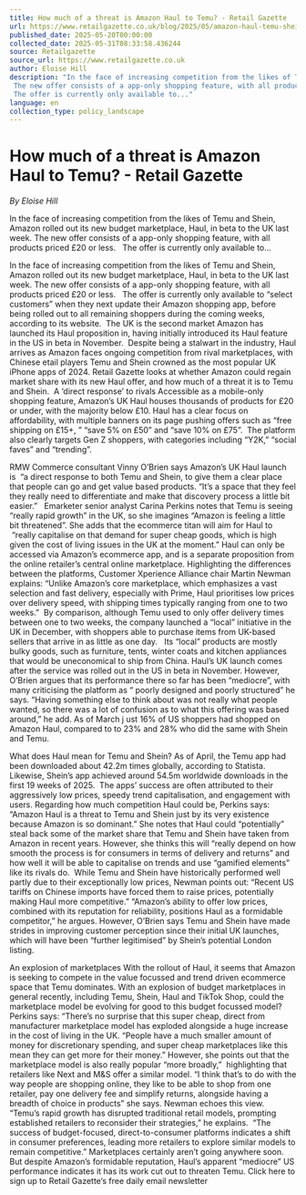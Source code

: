 ```yaml
---
title: How much of a threat is Amazon Haul to Temu? - Retail Gazette
url: https://www.retailgazette.co.uk/blog/2025/05/amazon-haul-temu-shein/
published_date: 2025-05-20T00:00:00
collected_date: 2025-05-31T08:33:58.436244
source: Retailgazette
source_url: https://www.retailgazette.co.uk
author: Eloise Hill
description: "In the face of increasing competition from the likes of Temu and Shein, Amazon rolled out its new budget marketplace, Haul, in beta to the UK last week. 
 The new offer consists of a app-only shopping feature, with all products priced £20 or less.   
 The offer is currently only available to..."
language: en
collection_type: policy_landscape
---
```


# How much of a threat is Amazon Haul to Temu? - Retail Gazette

*By Eloise Hill*

In the face of increasing competition from the likes of Temu and Shein, Amazon rolled out its new budget marketplace, Haul, in beta to the UK last week. 
 The new offer consists of a app-only shopping feature, with all products priced £20 or less.   
 The offer is currently only available to...

In the face of increasing competition from the likes of Temu and Shein, Amazon rolled out its new budget marketplace, Haul, in beta to the UK last week. 
 The new offer consists of a app-only shopping feature, with all products priced £20 or less.   
 The offer is currently only available to “select customers” when they next update their Amazon shopping app, before being rolled out to all remaining shoppers during the coming weeks, according to its website.  
 The UK is the second market Amazon has launched its Haul proposition in, having initially introduced its Haul feature in the US in beta in November.  
 Despite being a stalwart in the industry, Haul arrives as Amazon faces ongoing competition from rival marketplaces, with Chinese etail players Temu and Shein crowned as the most popular UK iPhone apps of 2024. 
 Retail Gazette looks at whether Amazon could regain market share with its new Haul offer, and how much of a threat it is to Temu and Shein.  
 A ‘direct response’ to rivals 
 Accessible as a mobile-only shopping feature, Amazon’s UK Haul houses thousands of products for £20 or under, with the majority below £10. 
 Haul has a clear focus on affordability, with multiple banners on its page pushing offers such as “free shipping on £15+, ” “save 5% on £50” and “save 10% on £75”.  
 The platform also clearly targets Gen Z shoppers, with categories including “Y2K,” “social faves” and “trending”.   
 
RMW Commerce consultant Vinny O’Brien says Amazon’s UK Haul launch is  “a direct response to both Temu and Shein, to give them a clear place that people can go and get value based products. 
 “It’s a space that they feel they really need to differentiate and make that discovery process a little bit easier.”   
 Emarketer senior analyst Carina Perkins notes that Temu is seeing “really rapid growth” in the UK, so she imagines “Amazon is feeling a little bit threatened”. 
 She adds that the ecommerce titan will aim for Haul to  “really capitalise on that demand for super cheap goods, which is high given the cost of living issues in the UK at the moment.” 
 Haul can only be accessed via Amazon’s ecommerce app, and is a separate proposition from the online retailer’s central online marketplace. 
 Highlighting the differences between the platforms, Customer Xperience Alliance chair Martin Newman explains: “Unlike Amazon’s core marketplace, which emphasizes a vast selection and fast delivery, especially with Prime, Haul prioritises low prices over delivery speed, with shipping times typically ranging from one to two weeks.”  
 By comparison, although Temu used to only offer delivery times between one to two weeks, the company launched a “local” initiative in the UK in December, with shoppers able to purchase items from UK-based sellers that arrive in as little as one day.   
 Its “local” products are mostly bulky goods, such as furniture, tents, winter coats and kitchen appliances that would be uneconomical to ship from China. 
 Haul’s UK launch comes after the service was rolled out in the US in beta in November. However, O’Brien argues that its performance there so far has been “mediocre”, with many criticising the platform as “ poorly designed and poorly structured” he says. 
 “Having something else to think about was not really what people wanted, so there was a lot of confusion as to what this offering was based around,” he add. 
 As of March j ust 16% of US shoppers had shopped on Amazon Haul, compared to to 23% and 28% who did the same with Shein and Temu. 
 
What does Haul mean for Temu and Shein? 
 As of April, the Temu app had been downloaded about 42.2m times globally, according to Statista. Likewise, Shein’s app achieved around 54.5m worldwide downloads in the first 19 weeks of 2025.  
 The apps’ success are often attributed to their aggressively low prices, speedy trend capitalisation, and engagement with users. 
 Regarding how much competition Haul could be, Perkins says: “Amazon Haul is a threat to Temu and Shein just by its very existence because Amazon is so dominant.” 
 She notes that Haul could “potentially” steal back some of the market share that Temu and Shein have taken from Amazon in recent years. 
 However, she thinks this will “really depend on how smooth the process is for consumers in terms of delivery and returns” and how well it will be able to capitalise on trends and use “gamified elements” like its rivals do.  
 While Temu and Shein have historically performed well partly due to their exceptionally low prices, Newman points out: “Recent US tariffs on Chinese imports have forced them to raise prices, potentially making Haul more competitive.” 
 “Amazon’s ability to offer low prices, combined with its reputation for reliability, positions Haul as a formidable competitor,” he argues. 
 However, O’Brien says Temu and Shein have made strides in improving customer perception since their initial UK launches, which will have been “further legitimised” by Shein’s potential London listing.  
 
An explosion of marketplaces 
 With the rollout of Haul, it seems that Amazon is seeking to compete in the value focussed and trend driven ecommerce space that Temu dominates. 
 With an explosion of budget marketplaces in general recently, including Temu, Shein, Haul and TikTok Shop, could the marketplace model be evolving for good to this budget focussed model? 
 Perkins says: “There’s no surprise that this super cheap, direct from manufacturer marketplace model has exploded alongside a huge increase in the cost of living in the UK. 
 “People have a much smaller amount of money for discretionary spending, and super cheap marketplaces like this mean they can get more for their money.” 
 However, she points out that the marketplace model is also really popular “more broadly,”  highlighting that retailers like Next and M&amp;S offer a similar model. 
 “I think that’s to do with the way people are shopping online, they like to be able to shop from one retailer, pay one delivery fee and simplify returns, alongside having a breadth of choice in products” she says. 
 Newman echoes this view. 
 “Temu’s rapid growth has disrupted traditional retail models, prompting established retailers to reconsider their strategies,” he explains.  
 “The success of budget-focused, direct-to-consumer platforms indicates a shift in consumer preferences, leading more retailers to explore similar models to remain competitive.” 
 Marketplaces certainly aren’t going anywhere soon. But despite Amazon’s formidable reputation, Haul’s apparent “mediocre” US performance indicates it has its work cut out to threaten Temu. 
 Click here to sign up to Retail Gazette‘s free daily email newsletter